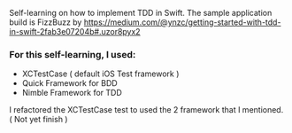 Self-learning on how to implement TDD in Swift. 
The sample application build is FizzBuzz by https://medium.com/@ynzc/getting-started-with-tdd-in-swift-2fab3e07204b#.uzor8pyx2


### For this self-learning, I used:

 - XCTestCase ( default iOS Test framework )
 - Quick Framework for BDD
 - Nimble Framework for TDD

I refactored the XCTestCase test to used the 2 framework that I mentioned. ( Not yet finish )
